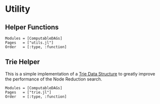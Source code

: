 # Utility

## Helper Functions
```@autodocs
Modules = [ComputableDAGs]
Pages   = ["utils.jl"]
Order   = [:type, :function]
```

## Trie Helper
This is a simple implementation of a [Trie Data Structure](https://en.wikipedia.org/wiki/Trie) to greatly improve the performance of the Node Reduction search.

```@autodocs
Modules = [ComputableDAGs]
Pages   = ["trie.jl"]
Order   = [:type, :function]
```
